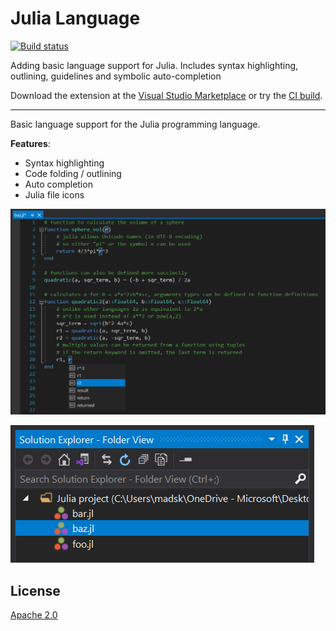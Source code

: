 # Julia Language

[![Build status](https://ci.appveyor.com/api/projects/status/n7l9gi2b3qu37gut?svg=true)](https://ci.appveyor.com/project/madskristensen/julialanguage)

Adding basic language support for Julia. Includes syntax highlighting, outlining, guidelines and symbolic auto-completion

Download the extension at the
[Visual Studio Marketplace](https://marketplace.visualstudio.com/items?itemName=MadsKristensen.julia)
or try the
[CI build](http://vsixgallery.com/extension/JuliaLanguage.f47f50eb-bd98-45d8-b90c-6182c76d816f/).

---------------------------------------

Basic language support for the Julia programming language.

**Features**:

* Syntax highlighting
* Code folding / outlining
* Auto completion
* Julia file icons

![Editor](art/editor.png)

![File Icons](art/file-icons.png)

## License
[Apache 2.0](LICENSE)
